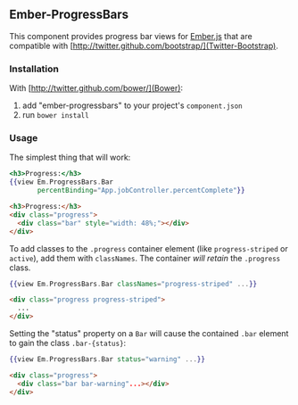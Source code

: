 ## Ember-ProgressBars

This component provides progress bar views for [Ember.js](http://emberjs.com/)
that are compatible with
[http://twitter.github.com/bootstrap/](Twitter-Bootstrap).

### Installation

With [http://twitter.github.com/bower/](Bower):

1. add "ember-progressbars" to your project's `component.json`
1. run `bower install`

### Usage

The simplest thing that will work:

```handlebars
<h3>Progress:</h3>
{{view Em.ProgressBars.Bar
       percentBinding="App.jobController.percentComplete"}}
```

```html
<h3>Progress:</h3>
<div class="progress">
  <div class="bar" style="width: 48%;"></div>
</div>
```

To add classes to the `.progress` container element (like `progress-striped` or
`active`), add them with `classNames`. The container *will retain* the
`.progress` class.

```handlebars
{{view Em.ProgressBars.Bar classNames="progress-striped" ...}}
```

```html
<div class="progress progress-striped">
  ...
</div>
```

Setting the "status" property on a `Bar` will cause the contained `.bar`
element to gain the class `.bar-{status}`:

```handlebars
{{view Em.ProgressBars.Bar status="warning" ...}}
```

```html
<div class="progress">
  <div class="bar bar-warning"...></div>
</div>
```
